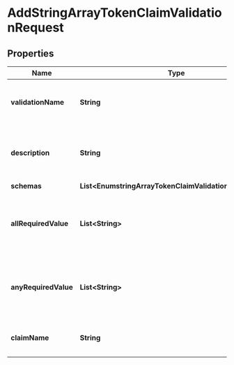 

# AddStringArrayTokenClaimValidationRequest


## Properties

| Name | Type | Description | Notes |
|------------ | ------------- | ------------- | -------------|
|**validationName** | **String** | Name of the new Token Claim Validation |  |
|**description** | **String** | A description for this Token Claim Validation |  [optional] |
|**schemas** | **List&lt;EnumstringArrayTokenClaimValidationSchemaUrn&gt;** |  |  |
|**allRequiredValue** | **List&lt;String&gt;** | The set of all values that the claim must have to be considered valid. |  [optional] |
|**anyRequiredValue** | **List&lt;String&gt;** | The set of values that the claim may have to be considered valid. |  [optional] |
|**claimName** | **String** | The name of the claim to be validated. |  |



